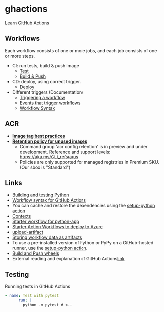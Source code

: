 # ghactions
Learn GitHub Actions

## Workflows
Each workflow consists of one or more jobs, and each job consists of one or more steps.

- CI: run tests, build & push image
  - [Test](<.github/workflows/01-python-app.yml>)
  - [Build & Push](<.github/workflows/02-build_push_sdai-sbox-gh-actions-app001.yml>)
- CD: deploy, using correct trigger.
  - [Deploy](<.github/workflows/03-deploy_sdai-sbox-gh-actions-app001.yml>)
- Different triggers (Documentation)
  - [Triggering a workflow](<https://docs.github.com/en/actions/using-workflows/triggering-a-workflow>)
  - [Events that trigger workflows](<https://docs.github.com/en/actions/using-workflows/events-that-trigger-workflows>)
  - [Workflow Syntax](<https://docs.github.com/en/actions/using-workflows/workflow-syntax-for-github-actions#on>)

## ACR
- [__Image tag best practices__](<https://learn.microsoft.com/en-us/azure/container-registry/container-registry-image-tag-version>)
- [__Retention policy for unused images__](<https://learn.microsoft.com/en-us/azure/container-registry/container-registry-retention-policy>)
  - Command group 'acr config retention' is in preview and under development. Reference and support levels: https://aka.ms/CLI_refstatus
  - Policies are only supported for managed registries in Premium SKU. (Our sbox is "Standard")

## Links
- [Building and testing Python](<https://docs.github.com/en/actions/automating-builds-and-tests/building-and-testing-python>)
- [Workflow syntax for GitHub Actions](<https://docs.github.com/en/actions/using-workflows/workflow-syntax-for-github-actions#jobsjob_idstrategy>)  
- You can cache and restore the dependencies using the [setup-python action](<https://github.com/actions/setup-python>)
- [Contexts](<https://docs.github.com/en/actions/learn-github-actions/contexts>)
- [Starter workflow for python-app](<https://github.com/actions/starter-workflows/blob/main/ci/python-app.yml>)
- [Starter Action Workflows to deploy to Azure](<https://github.com/Azure/actions-workflow-samples>)
- [upload-artifact](<https://github.com/actions/upload-artifact>)
- [Storing workflow data as artifacts](<https://docs.github.com/en/actions/using-workflows/storing-workflow-data-as-artifacts>)
- To use a pre-installed version of Python or PyPy on a GitHub-hosted runner, use the [setup-python action](<https://github.com/actions/setup-python>).
- [Build and Push wheels](<https://andrewpwheeler.com/2022/05/10/building-wheel-files-in-github-actions/>)
- External reading and explanation of GitHub Actions[link](<https://www.learnenough.com/blog/git-actions-tutorial>) 

## Testing
Running tests in GitHub Actions

```yml
- name: Test with pytest
      run: |
        python -m pytest # <--
```